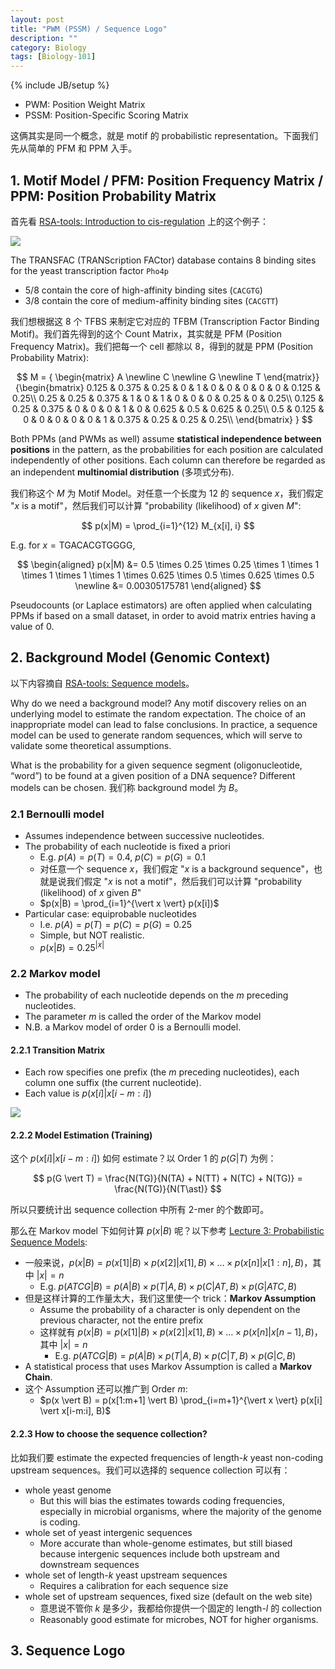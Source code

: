 ```yaml
---
layout: post
title: "PWM (PSSM) / Sequence Logo"
description: ""
category: Biology
tags: [Biology-101]
---
```

{% include JB/setup %}

[PFM_seq_logo]: https://farm1.staticflickr.com/760/31894131414_220e9ec2aa_z_d.jpg
[transition_matrix]: https://farm1.staticflickr.com/303/31896244584_c764104066_z_d.jpg

- PWM: Position Weight Matrix
- PSSM: Position-Specific Scoring Matrix

这俩其实是同一个概念，就是 motif 的 probabilistic representation。下面我们先从简单的 PFM 和 PPM 入手。

## 1. Motif Model / PFM: Position Frequency Matrix / PPM: Position Probability Matrix

首先看 [RSA-tools: Introduction to cis-regulation](http://rsa-tools.github.io/course/pdf_files/01.2_regulatory_sequences_intro.pdf) 上的这个例子：

![][PFM_seq_logo]

The TRANSFAC (TRANScription FACtor) database contains 8 binding sites for the yeast transcription factor `Pho4p`

- 5/8 contain the core of high-affinity binding sites (`CACGTG`)
- 3/8 contain the core of medium-affinity binding sites (`CACGTT`)

我们想根据这 8 个 TFBS 来制定它对应的 TFBM (Transcription Factor Binding Motif)。我们首先得到的这个 Count Matrix，其实就是 PFM (Position Frequency Matrix)。我们把每一个 cell 都除以 8，得到的就是 PPM (Position Probability Matrix):

$$
M = {
    \begin{matrix}
        A \newline C \newline G \newline T
    \end{matrix}}
    {\begin{bmatrix}
        0.125 & 0.375 & 0.25 & 0 & 1 & 0 & 0 & 0 & 0 & 0 & 0.125 & 0.25\\
        0.25 & 0.25 & 0.375 & 1 & 0 & 1 & 0 & 0 & 0 & 0.25 & 0 & 0.25\\
        0.125 & 0.25 & 0.375 & 0 & 0 & 0 & 1 & 0 & 0.625 & 0.5 & 0.625 & 0.25\\
        0.5 & 0.125 & 0 & 0 & 0 & 0 & 0 & 1 & 0.375 & 0.25 & 0.25 & 0.25\\
    \end{bmatrix}
}
$$

Both PPMs (and PWMs as well) assume **statistical independence between positions** in the pattern, as the probabilities for each position are calculated independently of other positions. Each column can therefore be regarded as an independent **multinomial distribution** (多项式分布).

我们称这个 $M$ 为 Motif Model。对任意一个长度为 12 的 sequence $x$，我们假定 "$x$ is a motif"，然后我们可以计算 "probability (likelihood) of $x$ given $M$":

$$
p(x|M) = \prod_{i=1}^{12} M_{x[i], i}
$$

E.g. for $x = \text{TGACACGTGGGG}$, 

$$
\begin{aligned}
p(x|M) &= 0.5 \times 0.25 \times 0.25 \times 1 \times 1 \times 1 \times 1 \times 1 \times 0.625 \times 0.5 \times 0.625 \times 0.5 \newline
&= 0.00305175781
\end{aligned}
$$

Pseudocounts (or Laplace estimators) are often applied when calculating PPMs if based on a small dataset, in order to avoid matrix entries having a value of 0.

## 2. Background Model (Genomic Context)

以下内容摘自 [RSA-tools: Sequence models](http://rsa-tools.github.io/course/pdf_files/01.3.sequence_models.pdf)。

Why do we need a background model? Any motif discovery relies on an underlying model to estimate the random expectation. The choice of an inappropriate model can lead to false conclusions. In practice, a sequence model can be used to generate random sequences, which will serve to validate some theoretical assumptions. 

What is the probability for a given sequence segment (oligonucleotide, “word”) to be found at a given position of a DNA sequence? Different models can be chosen. 我们称 background model 为 $B$。

### 2.1 Bernoulli model

- Assumes independence between successive nucleotides.
- The probability of each nucleotide is fixed a priori
    - E.g. $p(A) = p(T) = 0.4$, $p(C) = p(G) = 0.1$
    - 对任意一个 sequence $x$，我们假定 "$x$ is a background sequence"，也就是说我们假定 "$x$ is not a motif"，然后我们可以计算 "probability (likelihood) of $x$ given $B$"
    - $p(x|B) = \prod_{i=1}^{\vert x \vert} p(x[i])$
- Particular case: equiprobable nucleotides
    - I.e. $p(A) = p(T) = p(C) = p(G) = 0.25$
    - Simple, but NOT realistic.
    - $p(x|B) = 0.25^{\vert x \vert}$
  
### 2.2 Markov model

- The probability of each nucleotide depends on the $m$ preceding nucleotides.
- The parameter $m$ is called the order of the Markov model
- N.B. a Markov model of order 0 is a Bernoulli model.

#### 2.2.1 Transition Matrix

- Each row specifies one prefix (the $m$ preceding nucleotides), each column one suffix (the current nucleotide).
- Each value is $p(x[i] \vert x[i-m:i])$

![][transition_matrix]

#### 2.2.2 Model Estimation (Training)

这个 $p(x[i] \vert x[i-m:i])$ 如何 estimate？以 Order 1 的 $p(G \vert T)$ 为例：

$$
p(G \vert T) = \frac{N(TG)}{N(TA) + N(TT) + N(TC) + N(TG)} = \frac{N(TG)}{N(T\ast)}
$$

所以只要统计出 sequence collection 中所有 $2$-mer 的个数即可。

那么在 Markov model 下如何计算 $p(x \vert B)$ 呢？以下参考 [Lecture 3: Probabilistic Sequence Models](http://pages.cs.wisc.edu/~bsettles/ibs08/lectures/03-sequencemodels.pdf):

- 一般来说，$p(x \vert B) = p(x[1] \vert B) \times p(x[2] \vert x[1], B) \times \dots \times p(x[n] \vert x[1:n], B)$，其中 $\vert x \vert = n$
    - E.g. $p(ATCG \vert B) = p(A \vert B) \times p(T \vert A, B) \times p(C \vert AT, B) \times p(G \vert ATC, B)$
- 但是这样计算的工作量太大，我们这里使一个 trick：**Markov Assumption**
    - Assume the probability of a character is only dependent on the previous character, not the entire prefix
    - 这样就有 $p(x \vert B) = p(x[1] \vert B) \times p(x[2] \vert x[1], B) \times \dots \times p(x[n] \vert x[n-1], B)$，其中 $\vert x \vert = n$
        - E.g. $p(ATCG \vert B) = p(A \vert B) \times p(T \vert A, B) \times p(C \vert T, B) \times p(G \vert C, B)$
- A statistical process that uses Markov Assumption is called a **Markov Chain**.
- 这个 Assumption 还可以推广到 Order $m$:
    - $p(x \vert B) = p(x[1:m+1] \vert B) \prod_{i=m+1}^{\vert x \vert} p(x[i] \vert x[i-m:i], B)$

#### 2.2.3 How to choose the sequence collection?

比如我们要 estimate the expected frequencies of length-$k$ yeast non-coding upstream sequences。我们可以选择的 sequence collection 可以有：

- whole yeast genome
    - But this will bias the estimates towards coding frequencies, especially in microbial organisms, where the majority of the genome is coding.
- whole set of yeast intergenic sequences
    - More accurate than whole-genome estimates, but still biased because intergenic sequences include both upstream and downstream sequences
- whole set of length-$k$ yeast upstream sequences
    - Requires a calibration for each sequence size
- whole set of upstream sequences, fixed size (default on the web site)
    - 意思说不管你 $k$ 是多少，我都给你提供一个固定的 length-$l$ 的 collection
    - Reasonably good estimate for microbes, NOT for higher organisms. 

## 3. Sequence Logo
